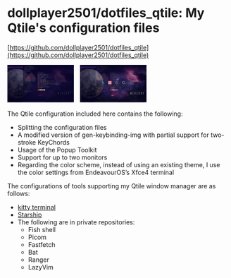 # dollplayer2501/dotfiles_qtile: My Qtile's configuration files

[https://github.com/dollplayer2501/dotfiles_qtile](https://github.com/dollplayer2501/dotfiles_qtile)

<img src="./images/EndeavourOS_Qtile_2025-09-28_04-03-49.png" width="30%">
<img src="./images/EndeavourOS_Qtile_2025-09-28_04-03-57.png" width="30%" hspace="10">

The Qtile configuration included here contains the following:

- Splitting the configuration files
- A modified version of gen-keybinding-img with partial support for two-stroke KeyChords
- Usage of the Popup Toolkit
- Support for up to two monitors
- Regarding the color scheme, instead of using an existing theme, I use the color settings from EndeavourOS’s Xfce4 terminal

The configurations of tools supporting my Qtile window manager are as follows:

- [kitty terminal](https://github.com/dollplayer2501/dotfiles_kitty)
- [Starship](https://github.com/dollplayer2501/dotfiles_starship)
- The following are in private repositories:
  - Fish shell
  - Picom
  - Fastfetch
  - Bat
  - Ranger
  - LazyVim


<!-- -->
